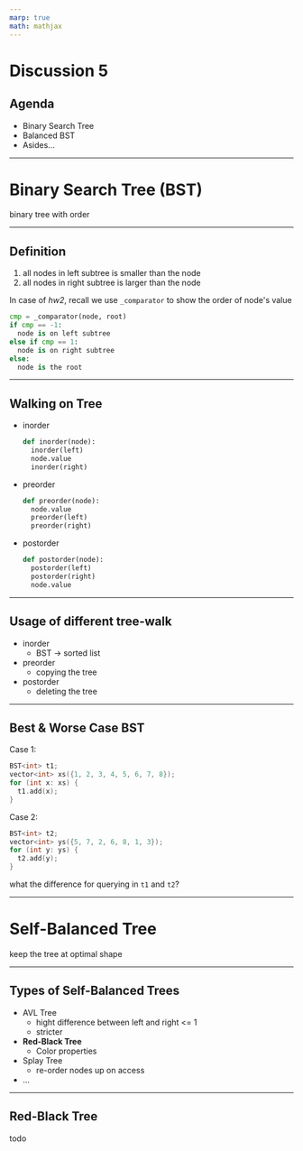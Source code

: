 ```yaml
---
marp: true
math: mathjax
---
```


# Discussion 5

## Agenda

- Binary Search Tree
- Balanced BST
- Asides...

---

# Binary Search Tree (BST)

binary tree with order

---

## Definition

1. all nodes in left subtree is smaller than the node
2. all nodes in right subtree is larger than the node

In case of _hw2_,
recall we use `_comparator` to show the order of node's value

```py
cmp = _comparator(node, root)
if cmp == -1:
  node is on left subtree
else if cmp == 1:
  node is on right subtree
else:
  node is the root
```

---

## Walking on Tree

- inorder
  ```py
  def inorder(node):
    inorder(left)
    node.value
    inorder(right)
  ```
- preorder
  ```py
  def preorder(node):
    node.value
    preorder(left)
    preorder(right)
  ```
- postorder
  ```py
  def postorder(node):
    postorder(left)
    postorder(right)
    node.value
  ```

---

## Usage of different tree-walk

- inorder
  - BST -> sorted list
- preorder
  - copying the tree
- postorder
  - deleting the tree

---

## Best \& Worse Case BST

Case 1:

```cpp
BST<int> t1;
vector<int> xs({1, 2, 3, 4, 5, 6, 7, 8});
for (int x: xs) {
  t1.add(x);
}
```

Case 2:

```cpp
BST<int> t2;
vector<int> ys({5, 7, 2, 6, 8, 1, 3});
for (int y: ys) {
  t2.add(y);
}
```

what the difference for querying in `t1` and `t2`?

---

# Self-Balanced Tree

keep the tree at optimal shape

---

## Types of Self-Balanced Trees

- AVL Tree
  - hight difference between left and right <= 1
  - stricter
- **Red-Black Tree**
  - Color properties
- Splay Tree
  - re-order nodes up on access
- ...

---

## Red-Black Tree

todo

